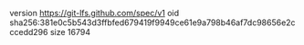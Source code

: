 version https://git-lfs.github.com/spec/v1
oid sha256:381e0c5b543d3ffbfed679419f9949ce61e9a798b46af7dc98656e2cccedd296
size 16794
